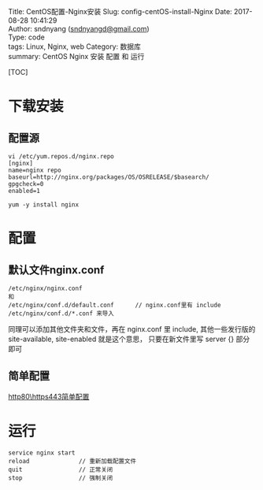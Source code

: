 Title: CentOS配置-Nginx安装
Slug: config-centOS-install-Nginx 
Date: 2017-08-28 10:41:29  
Author: sndnyang (sndnyangd@gmail.com)  
Type: code  
tags: Linux, Nginx, web
Category: 数据库  
summary:  CentOS Nginx 安装 配置 和 运行 
  
[TOC]

# 下载安装

## 配置源

    vi /etc/yum.repos.d/nginx.repo
    [nginx]
    name=nginx repo
    baseurl=http://nginx.org/packages/OS/OSRELEASE/$basearch/
    gpgcheck=0
    enabled=1

    yum -y install nginx

# 配置

## 默认文件nginx.conf

    /etc/nginx/nginx.conf
    和
    /etc/nginx/conf.d/default.conf      // nginx.conf里有 include /etc/nginx/conf.d/*.conf 来导入

同理可以添加其他文件夹和文件，再在 nginx.conf 里 include, 其他一些发行版的 site-available, site-enabled 就是这个意思， 只要在新文件里写 server {} 部分即可

## 简单配置

[http80\https443简单配置](http://github.com/sndnyang/config/nginx/nginx.conf)

# 运行

    service nginx start
    reload              // 重新加载配置文件
    quit                // 正常关闭
    stop                // 强制关闭


